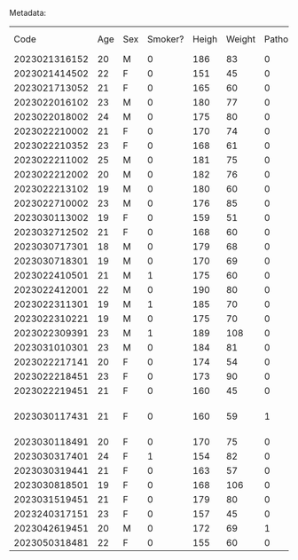 Metadata:

<table>
    <tr>
        <td>Code</td>
        <td>Age</td>
        <td>Sex</td>
        <td>Smoker?</td>
        <td>Heigh</td>
        <td>Weight</td>
        <td>Pathology?</td>
        <td>Which one?</td>
    </tr>
    <tr>
        <td>2023021316152</td>
        <td>20</td>
        <td>M</td>
        <td>0</td>
        <td>186</td>
        <td>83</td>
        <td>0</td>
        <td></td>
    </tr>
    <tr>
        <td>2023021414502</td>
        <td>22</td>
        <td>F</td>
        <td>0</td>
        <td>151</td>
        <td>45</td>
        <td>0</td>
        <td></td>
    </tr>
    <tr>
        <td>2023021713052</td>
        <td>21</td>
        <td>F</td>
        <td>0</td>
        <td>165</td>
        <td>60</td>
        <td>0</td>
        <td></td>
    </tr>
    <tr>
        <td>2023022016102</td>
        <td>23</td>
        <td>M</td>
        <td>0</td>
        <td>180</td>
        <td>77</td>
        <td>0</td>
        <td></td>
    </tr>
    <tr>
        <td>2023022018002</td>
        <td>24</td>
        <td>M</td>
        <td>0</td>
        <td>175</td>
        <td>80</td>
        <td>0</td>
        <td></td>
    </tr>
    <tr>
        <td>2023022210002</td>
        <td>21</td>
        <td>F</td>
        <td>0</td>
        <td>170</td>
        <td>74</td>
        <td>0</td>
        <td></td>
    </tr>
    <tr>
        <td>2023022210352</td>
        <td>23</td>
        <td>F</td>
        <td>0</td>
        <td>168</td>
        <td>61</td>
        <td>0</td>
        <td></td>
    </tr>
    <tr>
        <td>2023022211002</td>
        <td>25</td>
        <td>M</td>
        <td>0</td>
        <td>181</td>
        <td>75</td>
        <td>0</td>
        <td></td>
    </tr>
    <tr>
        <td>2023022212002</td>
        <td>20</td>
        <td>M</td>
        <td>0</td>
        <td>182</td>
        <td>76</td>
        <td>0</td>
        <td></td>
    </tr>
    <tr>
        <td>2023022213102</td>
        <td>19</td>
        <td>M</td>
        <td>0</td>
        <td>180</td>
        <td>60</td>
        <td>0</td>
        <td></td>
    </tr>
    <tr>
        <td>2023022710002</td>
        <td>23</td>
        <td>M</td>
        <td>0</td>
        <td>176</td>
        <td>85</td>
        <td>0</td>
        <td></td>
    </tr>
    <tr>
        <td>2023030113002</td>
        <td>19</td>
        <td>F</td>
        <td>0</td>
        <td>159</td>
        <td>51</td>
        <td>0</td>
        <td></td>
    </tr>
    <tr>
        <td>2023032712502</td>
        <td>21</td>
        <td>F</td>
        <td>0</td>
        <td>168</td>
        <td>60</td>
        <td>0</td>
        <td></td>
    </tr>
    <tr>
        <td>2023030717301</td>
        <td>18</td>
        <td>M</td>
        <td>0</td>
        <td>179</td>
        <td>68</td>
        <td>0</td>
        <td></td>
    </tr>
    <tr>
        <td>2023030718301</td>
        <td>19</td>
        <td>M</td>
        <td>0</td>
        <td>170</td>
        <td>69</td>
        <td>0</td>
        <td></td>
    </tr>
    <tr>
        <td>2023022410501</td>
        <td>21</td>
        <td>M</td>
        <td>1</td>
        <td>175</td>
        <td>60</td>
        <td>0</td>
        <td></td>
    </tr>
    <tr>
        <td>2023022412001</td>
        <td>22</td>
        <td>M</td>
        <td>0</td>
        <td>190</td>
        <td>80</td>
        <td>0</td>
        <td></td>
    </tr>
    <tr>
        <td>2023022311301</td>
        <td>19</td>
        <td>M</td>
        <td>1</td>
        <td>185</td>
        <td>70</td>
        <td>0</td>
        <td></td>
    </tr>
    <tr>
        <td>2023022310221</td>
        <td>19</td>
        <td>M</td>
        <td>0</td>
        <td>175</td>
        <td>70</td>
        <td>0</td>
        <td></td>
    </tr>
    <tr>
        <td>2023022309391</td>
        <td>23</td>
        <td>M</td>
        <td>1</td>
        <td>189</td>
        <td>108</td>
        <td>0</td>
        <td></td>
    </tr>
    <tr>
        <td>2023031010301</td>
        <td>23</td>
        <td>M</td>
        <td>0</td>
        <td>184</td>
        <td>81</td>
        <td>0</td>
        <td></td>
    </tr>
    <tr>
        <td>2023022217141</td>
        <td>20</td>
        <td>F</td>
        <td>0</td>
        <td>174</td>
        <td>54</td>
        <td>0</td>
        <td></td>
    </tr>
    <tr>
        <td>2023022218451</td>
        <td>23</td>
        <td>F</td>
        <td>0</td>
        <td>173</td>
        <td>90</td>
        <td>0</td>
        <td></td>
    </tr>
    <tr>
        <td>2023022219451</td>
        <td>21</td>
        <td>F</td>
        <td>0</td>
        <td>160</td>
        <td>45</td>
        <td>0</td>
        <td></td>
    </tr>
    <tr>
        <td>2023030117431</td>
        <td>21</td>
        <td>F</td>
        <td>0</td>
        <td>160</td>
        <td>59</td>
        <td>1</td>
        <td>Pneumonia in childhood</td>
    </tr>
    <tr>
        <td>2023030118491</td>
        <td>20</td>
        <td>F</td>
        <td>0</td>
        <td>170</td>
        <td>75</td>
        <td>0</td>
        <td></td>
    </tr>
    <tr>
        <td>2023030317401</td>
        <td>24</td>
        <td>F</td>
        <td>1</td>
        <td>154</td>
        <td>82</td>
        <td>0</td>
        <td></td>
    </tr>
    <tr>
        <td>2023030319441</td>
        <td>21</td>
        <td>F</td>
        <td>0</td>
        <td>163</td>
        <td>57</td>
        <td>0</td>
        <td></td>
    </tr>
    <tr>
        <td>2023030818501</td>
        <td>19</td>
        <td>F</td>
        <td>0</td>
        <td>168</td>
        <td>106</td>
        <td>0</td>
        <td></td>
    </tr>
    <tr>
        <td>2023031519451</td>
        <td>21</td>
        <td>F</td>
        <td>0</td>
        <td>179</td>
        <td>80</td>
        <td>0</td>
        <td></td>
    </tr>
    <tr>
        <td>2023240317151</td>
        <td>23</td>
        <td>F</td>
        <td>0</td>
        <td>157</td>
        <td>45</td>
        <td>0</td>
        <td></td>
    </tr>
    <tr>
        <td>2023042619451</td>
        <td>20</td>
        <td>M</td>
        <td>0</td>
        <td>172</td>
        <td>69</td>
        <td>1</td>
        <td>Asthma</td>
    </tr>
    <tr>
        <td>2023050318481</td>
        <td>22</td>
        <td>F</td>
        <td>0</td>
        <td>155</td>
        <td>60</td>
        <td>0</td>
    </tr>
</table>
